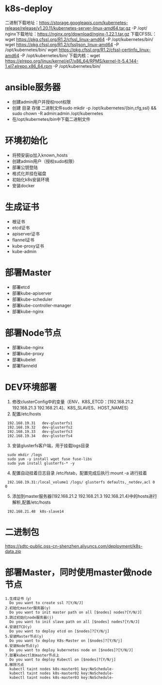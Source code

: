 # k8s-deploy
二进制下载地址：https://storage.googleapis.com/kubernetes-release/release/v1.20.11/kubernetes-server-linux-amd64.tar.gz -P /opt/
nginx下载地址：https://nginx.org/download/nginx-1.22.1.tar.gz
下载CFSSL：
  wget https://pkg.cfssl.org/R1.2/cfssl_linux-amd64 -P /opt/kubernetes/bin/
  wget https://pkg.cfssl.org/R1.2/cfssljson_linux-amd64 -P /opt/kubernetes/bin/
  wget https://pkg.cfssl.org/R1.2/cfssl-certinfo_linux-amd64 -P /opt/kubernetes/bin/
下载内核：wget https://elrepo.org/linux/kernel/el7/x86_64/RPMS/kernel-lt-5.4.144-1.el7.elrepo.x86_64.rpm -P /opt/kubernetes/bin/


# ansible服务器
  - 创建admin用户并授权root权限
  - 创建 目录 存储 二进制文件sudo mkdir -p /opt/kubernetes/{bin,cfg,ssl} && sudo chown -R admin:admin /opt/kubernetes
  - 在/opt/kubernetes/bin中下载二进制文件
# 环境初始化
  - 将预安装ip加入known_hosts
  - 创建admin用户（授权sudo权限）
  - 部署公钥登陆
  - 格式化并挂在磁盘
  - 初始化k8s安装环境
  - 安装docker
# 生成证书
  - 根证书
  - etcd证书
  - apiserver证书
  - flannel证书
  - kube-proxy证书
  - kube-admin

# 部署Master
  - 部署etcd
  - 部署kube-apiserver
  - 部署kube-scheduler
  - 部署kube-controller-manager
  - 部署kube-nginx
# 部署Node节点
  - 部署kube-nginx
  - 部署kube-proxy
  - 部署kubelet
  - 部署flanneld


# DEV环境部署
 1. 修改clusterConfig中的变量（ENV、K8S_ETCD：[192.168.21.2 192.168.21.3 192.168.21.4]、K8S_SLAVES、HOST_NAMES）
 2. 配置/etc/hosts
   ```
    192.168.19.31   dev-glusterfs1
    192.168.19.32   dev-glusterfs2
    192.168.19.33   dev-glusterfs3
    192.168.19.34   dev-glusterfs4
   ```
 3. 安装glusterfs客户端，用于挂载logs目录
   ```
    sudo mkdir /logs
    sudo yum -y install wget fuse fuse-libs
    sudo yum install glusterfs-* -y
   ```
 4. 配置自动挂着日志目录 /etc/fstab，配置完成后执行:mount -a 进行挂着
   ```
    192.168.19.31:/local_volume1 /logs/ glusterfs defaults,_netdev,acl 0 0
   ```

 5. 添加到master服务器(192.168.21.2 192.168.21.3 192.168.21.4)中的hosts进行解析,配置/etc/hosts
   ```
    192.168.21.48  k8s-slave14
   ```
    
# 二进制包
https://sdtc-public.oss-cn-shenzhen.aliyuncs.com/deployment/k8s-data.zip

# 部署Master，同时使用master做node节点
  ```
  1.生成证书（y）
    Do you want to create ssl ?[Y/N/J]
  2.初始化master服务器(y)
    Do you want to init master path on all [$nodes] nodes?[Y/N/J]
  3.跳过初始化node服务器(j)
    Do you want to init slave path on all [$nodes] nodes?[Y/N/J]
  4.安装ETCD(y)
    Do you want to deploy etcd on [$nodes]?[Y/N/j]
  5.安装Master节点(y)
    Do you want to deploy K8s-Master on [$nodes]?[Y/N/j]
  6.安装Node节点(y)
    Do you want to deploy kubernetes node on [$nodes]?[Y/N/J]
  7.部署kubectl到master节点上
    Do you want to deploy Kubectl on [$nodes]?[Y/N/j]
  8.移除污点
    kubectl taint nodes k8s-master01 key:NoSchedule-
    kubectl taint nodes k8s-master02 key:NoSchedule-  
    kubectl taint nodes k8s-master03 key:NoSchedule-  
  ```